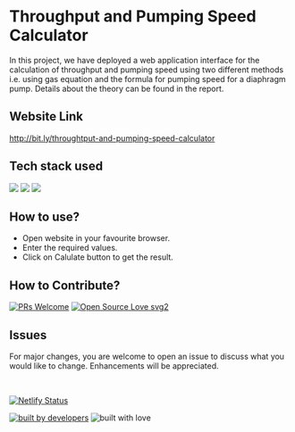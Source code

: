 # Throughput and Pumping Speed Calculator

In this project, we have deployed a web application interface for the calculation of throughput and pumping speed using two different methods 
i.e. using gas equation and the formula for pumping speed for a diaphragm pump. Details about the theory can be found in the report.

## Website Link
http://bit.ly/throughtput-and-pumping-speed-calculator

## Tech stack used

<img src="https://img.icons8.com/ios-filled/50/000000/html-5--v2.png"/> <img src="https://img.icons8.com/ios-filled/50/000000/css3.png"/>
<img src="https://img.icons8.com/ios-filled/50/000000/javascript.png"/>

## How to use?

- Open website in your favourite browser.
- Enter the required values.
- Click on Calulate button to get the result. 

## How to Contribute?
[![PRs Welcome](https://img.shields.io/badge/PRs-welcome-brightgreen.svg?style=flat-square)](http://makeapullrequest.com)
[![Open Source Love svg2](https://badges.frapsoft.com/os/v2/open-source.svg?v=103)](https://github.com/ellerbrock/open-source-badges/)

## Issues
For major changes, you are welcome to open an issue to discuss what you would like to change. Enhancements will be appreciated.

<br>

[![Netlify Status](https://api.netlify.com/api/v1/badges/50b1648f-2ed9-4671-b912-0cf743aab7c5/deploy-status)](https://app.netlify.com/sites/throughtput-and-pumping-speed-calculator/deploys)

<p align = "center">
  
<a href="#"><img src="http://ForTheBadge.com/images/badges/built-by-developers.svg" alt="built by developers"></a>
![built with love](https://forthebadge.com/images/badges/built-with-love.svg)

</p>
